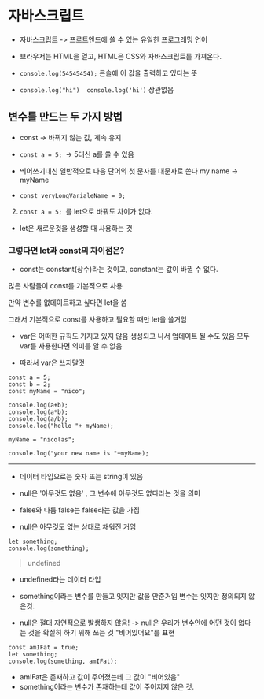 # 자바스크립트  
- 자바스크립트 
-> 프로트엔드에 쓸 수 있는 유일한 프로그래밍 언어

- 브라우저는 HTML을 열고, HTML은 CSS와 자바스크립트를 가져온다. 

- ```console.log(54545454);```
콘솔에 이 값을 출력하고 있다는 뜻

- ```console.log("hi")  console.log('hi')``` 상관없음

## 변수를 만드는 두 가지 방법

- const -> 바뀌지 않는 값, 계속 유지

- ```const a = 5; ```-> 5대신 a를 쓸 수 있음

- 띄어쓰기대신 일반적으로 다음 단어의 첫 문자를 대문자로 쓴다
my name -> myName

- ```const veryLongVarialeName = 0;```

2. ```const a = 5; ```를 let으로 바꿔도 차이가 없다.
- let은 새로운것을 생성할 때 사용하는 것

### 그렇다면 let과 const의 차이점은?
- const는 constant(상수)라는 것이고, constant는 값이 바뀔 수 없다.

많은 사람들이 const를 기본적으로 사용

만약 변수를 없데이트하고 싶다면 let을 씀

그래서 기본적으로 const를 사용하고 필요할 때만 let을 쓸거임

- var은 어떠한 규칙도 가지고 있지 않음
생성되고 나서 업데이트 될 수도 있음
모두 var를 사용한다면 의미를 알 수 없음

- 따라서 var은 쓰지말것
```
const a = 5;
const b = 2;
const myName = "nico";

console.log(a+b);
console.log(a*b);
console.log(a/b);
console.log("hello "+ myName);

myName = "nicolas";

console.log("your new name is "+myName); 
```

------------------------------------------

- 데이터 타입으로는 숫자 또는 string이 있음

- null은 '아무것도 없음' , 그 변수에 아무것도 없다라는 것을 의미
- false와 다름 false는 false라는 값을 가짐
- null은 아무것도 없는 상태로 채워진 거임

```
let something;
console.log(something); 
```
> undefined

- undefined라는 데이터 타입 
- something이라는 변수를 만들고 잇지만 값을 안준거임
 변수는 잇지만 정의되지 않은것.

- null은 절대 자연적으로 발생하지 않음!  -> null은 우리가 변수안에 어떤 것이 없다는 것을 확실히 하기 위해 쓰는 것
  "비어있어요"를 표현

```
const amIFat = true;
let something;
console.log(something, amIFat);
```
- amIFat은  존재하고 값이 주어졌는데 그 값이 "비어있음"
- something이라는 변수가 존재하는데 값이 주어지지 않은 것.
